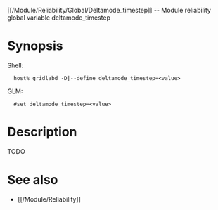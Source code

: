 [[/Module/Reliability/Global/Deltamode_timestep]] -- Module reliability global variable deltamode_timestep

# Synopsis
Shell:
~~~
  host% gridlabd -D|--define deltamode_timestep=<value>
~~~
GLM:
~~~
  #set deltamode_timestep=<value>
~~~

# Description

TODO

# See also
* [[/Module/Reliability]]
